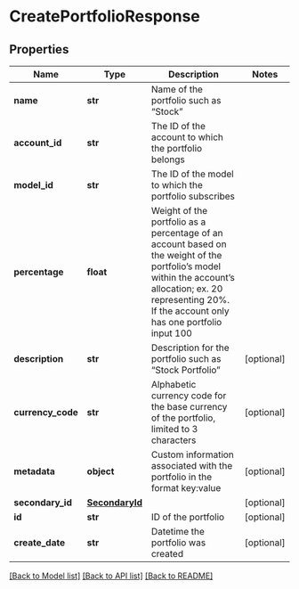 # CreatePortfolioResponse

## Properties
Name | Type | Description | Notes
------------ | ------------- | ------------- | -------------
**name** | **str** | Name of the portfolio such as “Stock” | 
**account_id** | **str** | The ID of the account to which the portfolio belongs | 
**model_id** | **str** | The ID of the model to which the portfolio subscribes | 
**percentage** | **float** | Weight of the portfolio as a percentage of an account based on the weight of the portfolio’s model within the account’s allocation; ex. 20 representing 20%. If the account only has one portfolio input 100 | 
**description** | **str** | Description for the portfolio such as “Stock Portfolio” | [optional] 
**currency_code** | **str** | Alphabetic currency code for the base currency of the portfolio, limited to 3 characters | [optional] 
**metadata** | **object** | Custom information associated with the portfolio in the format key:value | [optional] 
**secondary_id** | [**SecondaryId**](SecondaryId.md) |  | [optional] 
**id** | **str** | ID of the portfolio | [optional] 
**create_date** | **str** | Datetime the portfolio was created | [optional] 

[[Back to Model list]](../README.md#documentation-for-models) [[Back to API list]](../README.md#documentation-for-api-endpoints) [[Back to README]](../README.md)


